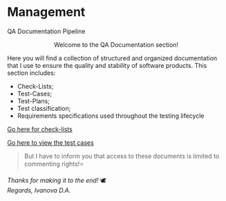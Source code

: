 # Management
QA Documentation Pipeline
<p align="center">
Welcome to the QA Documentation section! 
    </a>
</p>

  Here you will find a collection of structured and organized documentation that I use to ensure the quality and stability of software products. This section includes:


+ Check-Lists;
+ Test-Cases;
+ Test-Plans;
+ Test classification;
+ Requirements specifications used throughout the testing lifecycle



[Go here for check-lists](https://www.notion.so/Che-k-list-s-8aaabcfe54c34c9c85da4ac7b0648fc5?pvs=4)

[Go here to view the test cases](https://ludicrous-kale-52d.notion.site/Test-cases-s-3c810a69aa5c44f5bd4db37cf61ed1a0?pvs=4)

> But I have to inform you that access to these documents is limited to commenting rights!⭐

*Thanks for making it to the end!* 🕊️  
*Regards, Ivanova D.A.*

